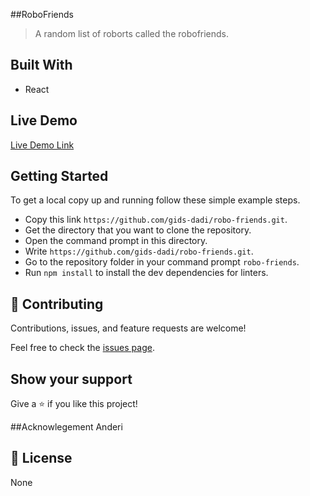 ##RoboFriends

> A random list of roborts called the robofriends.


## Built With

- React

## Live Demo

[Live Demo Link]()

## Getting Started

To get a local copy up and running follow these simple example steps.

- Copy this link `https://github.com/gids-dadi/robo-friends.git`.
- Get the directory that you want to clone the repository.
- Open the command prompt in this directory.
- Write `https://github.com/gids-dadi/robo-friends.git`.
- Go to the repository folder in your command prompt `robo-friends`.
- Run `npm install` to install the dev dependencies for linters.

## 🤝 Contributing

Contributions, issues, and feature requests are welcome!

Feel free to check the [issues page](../../issues/).

## Show your support

Give a ⭐️ if you like this project!

##Acknowlegement
Anderi

## 📝 License

None
